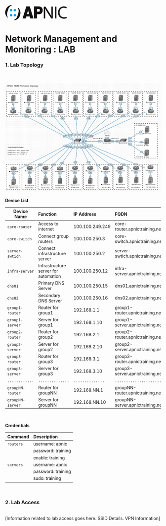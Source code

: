 ![APNIC Logo](images/apnic_logo.png)
# Network Management and Monitoring : LAB

### <b>1. Lab Topology</b>
<br>

![lab_topology](images/lab_topology.PNG)

**Device List**  

| Device Name       | Function           | IP Address           | FQDN           |
| ----------------- |:-------------------|:---------------------|:---------------|
| `core-router`     | Access to internet  | 100.100.249.249  | core-router.apnictraining.net |
| `core-switch`     | Connect group routers | 100.100.250.3  | core-switch.apnictraining.net |
| `server-swtich`   | Connect infrastructure server | 100.100.250.2  | server-swtich.apnictraining.net | 
| `infra-server`    | Infrastructure server for automation  |  100.100.250.12  | infra-server.apnictraining.net | 
| `dns01`           | Primary DNS Server   |  100.100.250.15  | dns01.apnictraining.net | 
| `dns02`           | Secondary DNS Server |  100.100.250.16  | dns02.apnictraining.net | 
| `group1-router`    | Router for group1 |  192.168.1.1   | group1-router.apnictraining.net | 
| `group1-server`    | Server for group1 |  192.168.1.10    | group1-server.apnictraining.net | 
| `group2-router`    | Router for group2 |  192.168.2.1   | group2-router.apnictraining.net | 
| `group2-server`    | Server for group2 |  192.168.2.10    | group2-server.apnictraining.net | 
| `group3-router`    | Router for group3 |  192.168.3.1   | group3-router.apnictraining.net | 
| `group3-server`    | Server for group3 |  192.168.3.10    | group3-server.apnictraining.net | 
| `............`    | `..............` |  `..............`  | `........................` | 
| `groupNN-router`    | Router for groupNN |  192.168.NN.1  | groupNN-router.apnictraining.net | 
| `groupNN-server`    | Server for groupNN |  192.168.NN.10   | groupNN-server.apnictraining.net | 
<br>

**Credentials**  

| Command   | Description           |
| ----------|:----------------------|
| `routers` | username: apnic       |
|           | password: training    |
|           | enable: training      |
| `servers` | username: apnic       |
|           | password: training    |
|           | sudo: training        |
<br>

### <b>2. Lab Access</b>
<br>
[Information related to lab access goes here. SSID Details. VPN Information]
